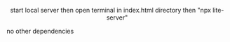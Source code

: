 <p align="center">start local server then
open terminal in index.html directory then "npx lite-server"</p>

no other dependencies